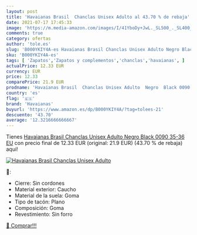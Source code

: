 ```yaml
---
layout: post
title: 'Havaianas Brasil  Chanclas Unisex Adulto al 43.70 % de rebaja'
date: 2021-07-17 17:45:33
image: 'https://m.media-amazon.com/images/I/41YboDy+JwL._SL500_._SL400_.jpg'
comments: true
category: ofertas
author: 'tole.es'
slug: 'B000YKIY4A-es Havaianas Brasil Chanclas Unisex Adulto Negro Black 0090...'
sku: 'B000YKIY4A-es'
tags: [ 'Zapatos','Zapatos y complementos','chanclas','havaianas', ]
actualPrice: 12.33 EUR
currency: EUR
price: 12.33
comparePrice: 21.9 EUR
prodname: 'Havaianas Brasil  Chanclas Unisex Adulto  Negro  Black 0090   35-36 EU'
country: 'es'
flag: '🇪🇸'
brand: 'Havaianas'
buyurl: 'https://www.amazon.es/dp/B000YKIY4A/?tag=tolees-21'
descuento: '43.70'
average: '12.3216666666667'
---
```


Tienes [Havaianas Brasil  Chanclas Unisex Adulto  Negro  Black 0090   35-36 EU](https://www.amazon.es/dp/B000YKIY4A/?tag=tolees-21) con precio final de  12.33 EUR (original: 21.9 EUR) (43.70 %  de rebaja) aqui!

[![Havaianas Brasil  Chanclas Unisex Adulto](https://m.media-amazon.com/images/I/41YboDy+JwL._SL500_._SL400_.jpg)](https://www.amazon.es/dp/B000YKIY4A/?tag=tolees-21)

🔎:

- Cierre: Sin cordones
- Material exterior: Caucho
- Material de la suela: Goma
- Tipo de tacón: Plano
- Composición: Goma
- Revestimiento: Sin forro

[🛒 Comprar!!!](https://www.amazon.es/dp/B000YKIY4A/?tag=tolees-21)
